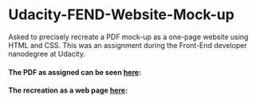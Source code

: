 # Udacity-FEND-Website-Mock-up #
Asked to precisely recreate a PDF mock-up as a one-page website using HTML and CSS. This was an assignment during the Front-End developer nanodegree at Udacity.

#### The PDF as assigned can be seen [here](https://github.com/GBClemson/Udacity-FEND-Website-Mock-up/blob/master/design-mockup-portfolio.pdf): #### 



#### The recreation as a web page [here](https://gbclemson.github.io/Udacity-FEND-Website-Mock-up/): ####

